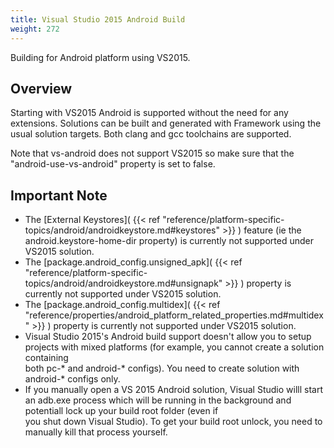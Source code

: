```yaml
---
title: Visual Studio 2015 Android Build
weight: 272
---
```


Building for Android platform using VS2015.

<a name="Overview"></a>
## Overview ##

Starting with VS2015 Android is supported without the need for any extensions. Solutions can be built and generated with Framework using the usual solution targets.
Both clang and gcc toolchains are supported.

Note that vs-android does not support VS2015 so make sure that the &quot;android-use-vs-android&quot; property is set to false.

<a name="ImportantNote"></a>
## Important Note ##

 - The [External Keystores]( {{< ref "reference/platform-specific-topics/android/androidkeystore.md#keystores" >}} ) feature (ie the android.keystore-home-dir property) is currently not supported under VS2015 solution.
 - The [package.android_config.unsigned_apk]( {{< ref "reference/platform-specific-topics/android/androidkeystore.md#unsignapk" >}} ) property is currently not supported under VS2015 solution.
 - The [package.android_config.multidex]( {{< ref "reference/properties/android_platform_related_properties.md#multidex" >}} ) property is currently not supported under VS2015 solution.
 - Visual Studio 2015&#39;s Android build support doesn&#39;t allow you to setup projects with mixed platforms (for example, you cannot create a solution containing<br>both pc-* and android-* configs).  You need to create solution with android-* configs only.
 - If you manually open a VS 2015 Android solution, Visual Studio willl start an adb.exe process which will be running in the background and potentiall lock up your build root folder (even if<br>you shut down Visual Studio).  To get your build root unlock, you need to manually kill that process yourself.

